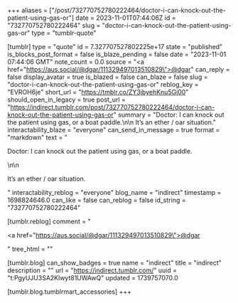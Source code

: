 +++
aliases = ["/post/732770752780222464/doctor-i-can-knock-out-the-patient-using-gas-or"]
date = 2023-11-01T07:44:06Z
id = "732770752780222464"
slug = "doctor-i-can-knock-out-the-patient-using-gas-or"
type = "tumblr-quote"

[tumblr]
type = "quote"
id = 7.327707527802225e+17
state = "published"
is_blocks_post_format = false
is_blaze_pending = false
date = "2023-11-01 07:44:06 GMT"
note_count = 0.0
source = "<a href=\"https://aus.social/@dgar/111329497013510829\">@dgar</a>"
can_reply = false
display_avatar = true
is_blazed = false
can_blaze = false
slug = "doctor-i-can-knock-out-the-patient-using-gas-or"
reblog_key = "EVROH6je"
short_url = "https://tmblr.co/ZY3jbyehKnu5Gi00"
should_open_in_legacy = true
post_url = "https://indirect.tumblr.com/post/732770752780222464/doctor-i-can-knock-out-the-patient-using-gas-or"
summary = "Doctor: I can knock out the patient using gas, or a boat paddle.\n\n It’s an ether / oar situation."
interactability_blaze = "everyone"
can_send_in_message = true
format = "markdown"
text = "<p>Doctor: I can knock out the patient using gas, or a boat paddle.</p>\n\n<p>It’s an ether / oar situation.</p>"
interactability_reblog = "everyone"
blog_name = "indirect"
timestamp = 1698824646.0
can_like = false
can_reblog = false
id_string = "732770752780222464"

[tumblr.reblog]
comment = "<p><a href=\"https://aus.social/@dgar/111329497013510829\">@dgar</a></p>"
tree_html = ""

[tumblr.blog]
can_show_badges = true
name = "indirect"
title = "indirect"
description = ""
url = "https://indirect.tumblr.com/"
uuid = "t:PgyUJU3SA2Klwyt81UWAwQ"
updated = 1739757070.0

[tumblr.blog.tumblrmart_accessories]
+++

